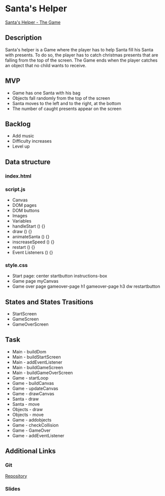 # Santa's Helper
[Santa's Helper - The Game](https://cruzines.github.io/SantasHelper-Game/)
## Description
Santa's helper is a Game where the player has to help Santa fill his Santa with presents. To do so, the player has to catch christmas presents that are falling from the top of the screen. The Game ends when the player catches an object that no child wants to receive.

## MVP
- Game has one Santa with his bag
- Objects fall randomly from the top of the screen
- Santa moves to the left and to the right, at the bottom
- The number of caught presents appear on the screen

## Backlog
- Add music
- Difficulty increases
- Level up

## Data structure

### index.html
<section id = "start-page">
<section id = "game">
<section id = "gameover-page">

### script.js
- Canvas
- DOM pages
- DOM buttons
- Images
- Variables
- handleStart () {}
- draw () {}
- animateSanta () {}
- inscreaseSpeed () {}
- restart () {}
- Event Listeners () {}

### style.css
- Start page:
    center
    startbutton
    instructions-box
- Game page
    myCanvas
- Game over page
    gameover-page h1
    gameover-page h3
    dw
    restartbutton

## States and States Trasitions

- StartScreen
- GameScreen
- GameOverScreen

## Task

- Main - buildDom
- Main - buildStartScreen
- Main - addEventListener
- Main - buildGameScreen
- Main - buildGameOverScreen
- Game - startLoop
- Game - buildCanvas
- Game - updateCanvas
- Game - drawCanvas
- Santa - draw
- Santa - move
- Objects - draw
- Objects - move
- Game - addobjects
- Game - checkCollision
- Game - GameOver
- Game - addEventListener

## Additional Links

### Git
[Repository](https://github.com/cruzines/SantasHelper-Game)

### Slides
